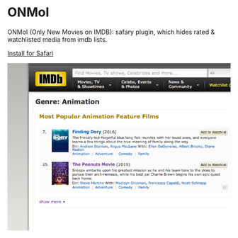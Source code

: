 # ONMoI
ONMoI (Only New Movies on IMDB): safary plugin, which hides rated & watchlisted media from imdb lists. 

[Install for Safari](https://github.com/lesyk/ONMoI/blob/master/ONMoI.safariextz)

![alt tag](https://github.com/lesyk/ONMoI/blob/master/Screen%20Shot.png)
